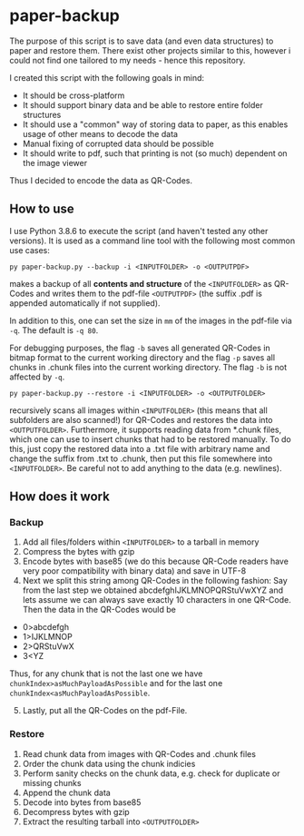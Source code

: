 # paper-backup
The purpose of this script is to save data (and even data structures) to paper and restore them.
There exist other projects similar to this, however i could not find one tailored to my needs - hence this repository.

I created this script with the following goals in mind:
- It should be cross-platform
- It should support binary data and be able to restore entire folder structures
- It should use a "common" way of storing data to paper, as this enables usage of other means to decode the data
- Manual fixing of corrupted data should be possible
- It should write to pdf, such that printing is not (so much) dependent on the image viewer

Thus I decided to encode the data as QR-Codes.
## How to use
I use Python 3.8.6 to execute the script (and haven't tested any other versions). It is used as a command line tool with the following most common use cases:
```
py paper-backup.py --backup -i <INPUTFOLDER> -o <OUTPUTPDF>
```
makes a backup of all **contents and structure** of the ```<INPUTFOLDER>``` as QR-Codes and writes them to the pdf-file ```<OUTPUTPDF>``` (the suffix .pdf is appended automatically if not supplied). 

In addition to this, one can set the size in ```mm``` of the images in the pdf-file via ```-q```. The default is ```-q 80```.

For debugging purposes, the flag ```-b``` saves all generated QR-Codes in bitmap format to the current working directory and the flag ```-p``` saves all chunks in .chunk files into the current working directory. The flag ```-b``` is not affected by ```-q```.
```
py paper-backup.py --restore -i <INPUTFOLDER> -o <OUTPUTFOLDER>
```
recursively scans all images within ```<INPUTFOLDER>``` (this means that all subfolders are also scanned!) for QR-Codes and restores the data into ```<OUTPUTFOLDER>```. Furthermore, it supports reading data from *.chunk files, which one can use to insert chunks that had to be restored manually. To do this, just copy the restored data into a .txt file with arbitrary name and change the suffix from .txt to .chunk, then put this file somewhere into ```<INPUTFOLDER>```. Be careful not to add anything to the data (e.g. newlines).

## How does it work
### Backup
1. Add all files/folders within ```<INPUTFOLDER>``` to a tarball in memory
2. Compress the bytes with gzip
3. Encode bytes with base85 (we do this because QR-Code readers have very poor compatibility with binary data) and save in UTF-8
4. Next we split this string among QR-Codes in the following fashion: Say from the last step we obtained abcdefghIJKLMNOPQRStuVwXYZ and lets assume we can always save exactly 10 characters in one QR-Code. Then the data in the QR-Codes would be
  - 0>abcdefgh
  - 1>IJKLMNOP
  - 2>QRStuVwX
  - 3<YZ

   Thus, for any chunk that is not the last one we have ```chunkIndex>asMuchPayloadAsPossible``` and for the last one ```chunkIndex<asMuchPayloadAsPossible```.

5. Lastly, put all the QR-Codes on the pdf-File.
### Restore
1. Read chunk data from images with QR-Codes and .chunk files
2. Order the chunk data using the chunk indicies
2. Perform sanity checks on the chunk data, e.g. check for duplicate or missing chunks 
3. Append the chunk data
4. Decode into bytes from base85
5. Decompress bytes with gzip
6. Extract the resulting tarball into ```<OUTPUTFOLDER>```
